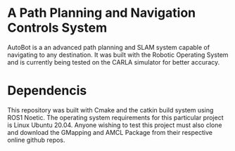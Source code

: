 # A Path Planning and Navigation Controls System


AutoBot is a an advanced path planning and SLAM system capable of navigating to any destination. It was built with the Robotic Operating System and is currently being tested on the CARLA simulator for better accuracy. 

# Dependencis

This repository was built with Cmake and the catkin build system using ROS1 Noetic. The operating system requirements for this particular project is Linux Ubuntu 20.04. Anyone wishing to test this project must also clone and download the GMapping and AMCL Package from their respective online github repos.
